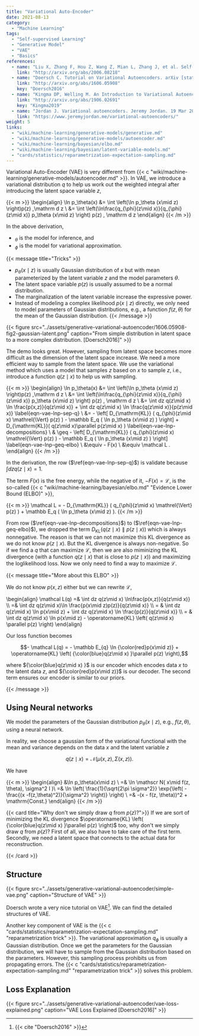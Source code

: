```yaml
---
title: "Variational Auto-Encoder"
date: 2021-08-13
category:
  - "Machine Learning"
tags:
  - "Self-supervised Learning"
  - "Generative Model"
  - "VAE"
  - "Basics"
references:
  - name: "Liu X, Zhang F, Hou Z, Wang Z, Mian L, Zhang J, et al. Self-supervised Learning: Generative or Contrastive. arXiv [cs.LG]. 2020. Available: http://arxiv.org/abs/2006.08218"
    link: "http://arxiv.org/abs/2006.08218"
  - name: "Doersch C. Tutorial on Variational Autoencoders. arXiv [stat.ML]. 2016. Available: http://arxiv.org/abs/1606.05908"
    link: "http://arxiv.org/abs/1606.05908"
    key: "Doersch2016"
  - name: "Kingma DP, Welling M. An Introduction to Variational Autoencoders. arXiv [cs.LG]. 2019. Available: http://arxiv.org/abs/1906.02691"
    link: "http://arxiv.org/abs/1906.02691"
    key: "Kingma2019"
  - name: "Jordan J. Variational autoencoders. Jeremy Jordan. 19 Mar 2018. Available: https://www.jeremyjordan.me/variational-autoencoders/. Accessed 22 Aug 2021."
    link: "https://www.jeremyjordan.me/variational-autoencoders/"
weight: 5
links:
  - "wiki/machine-learning/generative-models/generative.md"
  - "wiki/machine-learning/generative-models/autoencoder.md"
  - "wiki/machine-learning/bayesian/elbo.md"
  - "wiki/machine-learning/bayesian/latent-variable-models.md"
  - "cards/statistics/reparametrization-expectation-sampling.md"
---
```


Variational Auto-Encoder (VAE) is very different from {{< c "wiki/machine-learning/generative-models/autoencoder.md" >}}. In VAE, we introduce a variational distribution $q$ to help us work out the weighted integral after introducing the latent space variable $z$,

{{< m >}}
\begin{align}
\ln p_\theta(x) &= \int \left(\ln p_\theta (x\mid z) \right)p(z) \,\mathrm d z \\
&=  \int \left(\ln\frac{q_{\phi}(z\mid x)}{q_{\phi}(z\mid x)} p_\theta (x\mid z) \right) p(z) \, \mathrm d z
\end{align}
{{< /m >}}



In the above derivation,

- ${}_\theta$ is the model for inference, and
- ${}_\phi$ is the model for variational approximation.


{{< message title="Tricks" >}}
- $p_\theta(x\mid z)$ is usually Gaussian distribution of $x$ but with mean parameterized by the latent variable $z$ and the model parameters $\theta$.
- The latent space variable $p(z)$ is usually assumed to be a normal distribution.
- The marginalization of the latent variable increase the expressive power.
- Instead of modeling a complex likelihood $p(x\mid z)$ directly, we only need to model parameters of Gaussian distributions, e.g., a function $f(z, \theta)$ for the mean of the Gaussian distribution.
{{< /message >}}

{{< figure src="../assets/generative-variational-autoencoder/1606.05908-fig2-gaussian-latent.png" caption="From simple distribution in latent space to a more complex distribution. [Doersch2016]" >}}

The demo looks great. However, sampling from latent space becomes more difficult as the dimension of the latent space increase. We need a more efficient way to sample from the latent space. We use the variational method which uses a model that samples $z$ based on $x$ to sample $z$, i.e., introduce a function $q(z\mid x)$ to help us with sampling.


{{< m >}}
\begin{align}
\ln p_\theta(x) &= \int \left(\ln p_\theta (x\mid z) \right)p(z) \,\mathrm d z \\
&=  \int \left(\ln\frac{q_{\phi}(z\mid x)}{q_{\phi}(z\mid x)} p_\theta (x\mid z) \right) p(z) \, \mathrm d z \\
&= \int dz q(z\mid x) \ln \frac{p(x,z)}{q(z\mid x)} + \int dz q(z\mid x) \ln \frac{q(z\mid x)}{p(z\mid x)} \label{eqn-vae-lnp-sep-q} \\
&= - \left[ D_{\mathrm{KL}} ( q_{\phi}(z\mid x) \mathrel{\Vert} p(z)  )  -  \mathbb E_q ( \ln p_\theta (x\mid z) ) \right] + D_{\mathrm{KL}}( q(z\mid x)\parallel p(z\mid x) ) \label{eqn-vae-lnp-decompositions} \\
& \geq - \left[ D_{\mathrm{KL}} ( q_{\phi}(z\mid x) \mathrel{\Vert} p(z)  )  -  \mathbb E_q ( \ln p_\theta (x\mid z) ) \right] \label{eqn-vae-lnp-geq-elbo} \\
&\equiv - F(x) \\
&\equiv \mathcal L .
\end{align}
{{< /m >}}

In the derivation, the row ($\ref{eqn-vae-lnp-sep-q}$) is validate because $\int dz q(z\mid x) = 1$.

The term $F(x)$ is the free energy, while the negative of it, $-F(x)=\mathcal L$, is the so-called {{< c "wiki/machine-learning/bayesian/elbo.md" "Evidence Lower Bound (ELBO)" >}},

{{< m >}}
\mathcal L = - D_{\mathrm{KL}} ( q_{\phi}(z\mid x) \mathrel{\Vert} p(z)  )  +  \mathbb E_q ( \ln p_\theta (x\mid z) ).
{{< /m >}}


From row ($\ref{eqn-vae-lnp-decompositions}$) to  ($\ref{eqn-vae-lnp-geq-elbo}$), we dropped the term $D_{\mathrm{KL}}( q(z\mid x)\parallel p(z\mid x) )$ which is always nonnegative. The reason is that we can not maximize this KL divergence as we do not know $p(z\mid x)$. But the KL divergence is always non-negative. So if we find a $q$ that can maximize $\mathcal L$, then we are also miminizing the KL divergence (with a function $q(z\mid x)$ that is close to $p(z\mid x)$) and maximizing the loglikelihood loss. Now we only need to find a way to maximize $\mathcal L$.


{{< message title="More about this ELBO" >}}

We do not know $p(x,z)$ either but we can rewrite $\mathcal L$,


\begin{align}
\mathcal L(q) =& \int dz q(z\mid x) \ln\frac{p(x,z)}{q(z\mid x)} \\\\
=& \int dz q(z\mid x)\ln \frac{p(x\mid z)p(z)}{q(z\mid x)} \\\\
= & \int dz q(z\mid x) \ln p(x\mid z) + \int dz q(z\mid x) \ln \frac{p(z)}{q(z\mid x)} \\\\
= & \int dz q(z\mid x) \ln p(x\mid z) - \operatorname{KL} \left( q(z\mid x) \parallel p(z) \right)
\end{align}



Our loss function becomes

$$- \mathcal L(q) = - \mathbb E_{q} \ln {\color{red}p(x\mid z)} + \operatorname{KL} \left( {\color{blue}q(z\mid x) }\parallel p(z) \right),$$

where ${\color{blue}q(z\mid x) }$ is our encoder which encodes data $x$ to the latent data $z$, and ${\color{red}p(x\mid z)}$ is our decoder. The second term ensures our encoder is similar to our priors.

{{< /message >}}


## Using Neural networks


We model the parameters of the Gaussian distribution $p_\theta(x\mid z)$, e.g., $f(z, \theta)$, using a neural network.


In reality, we choose a gaussian form of the variational functional with the mean and variance depends on the data $x$ and the latent variable $z$

$$
q(z\mid x) = \mathcal N ( \mu(x,z), \Sigma (x,z) ).
$$

We have

{{< m >}}
\begin{align}
&\ln p_\theta(x\mid z) \\
=& \ln \mathscr N( x\mid f(z, \theta), \sigma^2 I )\\
=& \ln \left( \frac{1}{\sqrt{2\pi \sigma^2}} \exp{\left( -\frac{(x -f(z,\theta)^2)}{\sigma^2} \right)} \right) \\
=& -(x - f(z, \theta))^2 + \mathrm{Const.}
\end{align}
{{< /m >}}


{{< card title="Why don't we simply draw  $q$  from  $p(z)$?">}}
If we are sort of minimizing the KL divergence $\operatorname{KL} \left( {\color{blue}q(z\mid x) }\parallel p(z) \right)$ too, why don't we simply draw $q$ from $p(z)$? First of all, we also have to take care of the first term. Secondly, we need a latent space that connects to the actual data for reconstruction.

{{< /card >}}


## Structure

{{< figure src="../assets/generative-variational-autoencoder/simple-vae.png" caption="Structure of VAE" >}}

Doersch wrote a very nice tutorial on VAE[^Doersch2016]. We can find the detailed structures of VAE.

Another key component of VAE is the {{< c "cards/statistics/reparametrization-expectation-sampling.md" "reparametrization trick" >}}. The variational approximation $q_\phi$ is usually a Gaussian distribution. Once we get the parameters for the Gaussian distribution, we will have to sample from the Gaussian distribution based on the parameters. However, this sampling process prohibits us from propagating errors. The {{< c "cards/statistics/reparametrization-expectation-sampling.md" "reparametrization trick" >}} solves this problem.


## Loss Explanation

{{< figure src="../assets/generative-variational-autoencoder/vae-loss-explained.png" caption="VAE Loss Explained [Doersch2016]" >}}



[^Doersch2016]: {{< cite "Doersch2016" >}}
